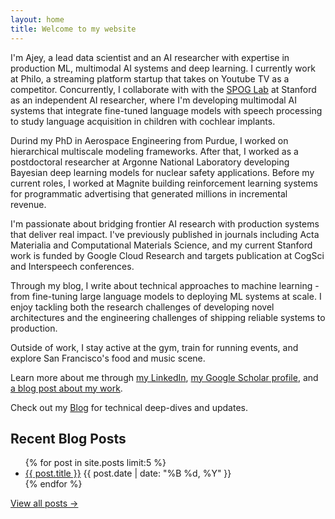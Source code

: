 ```yaml
---
layout: home
title: Welcome to my website
---
```


I'm Ajey, a lead data scientist and an AI researcher with expertise in production ML, multimodal AI systems and deep learning. I currently work at Philo, a streaming platform startup that takes on Youtube TV as a competitor. Concurrently, I collaborate with with the [SPOG Lab](https://spoglab.stanford.edu/) at Stanford as an independent AI researcher, where I'm developing multimodal AI systems that integrate fine-tuned language models with speech processing to study language acquisition in children with cochlear implants.

Durind my PhD in Aerospace Engineering from Purdue, I worked on hierarchical multiscale modeling frameworks. After that, I worked as a postdoctoral researcher at Argonne National Laboratory developing Bayesian deep learning models for nuclear safety applications. Before my current roles, I worked at Magnite building reinforcement learning systems for programmatic advertising that generated millions in incremental revenue.

I'm passionate about bridging frontier AI research with production systems that deliver real impact. I've previously published in journals including Acta Materialia and Computational Materials Science, and my current Stanford work is funded by Google Cloud Research and targets publication at CogSci and Interspeech conferences.

Through my blog, I write about technical approaches to machine learning - from fine-tuning large language models to deploying ML systems at scale. I enjoy tackling both the research challenges of developing novel architectures and the engineering challenges of shipping reliable systems to production.

Outside of work, I stay active at the gym, train for running events, and explore San Francisco's food and music scene.

Learn more about me through [my LinkedIn](https://www.linkedin.com/in/ajey-venkataraman/), [my Google Scholar profile](https://scholar.google.com/citations?user=DGuRTZ4AAAAJ&hl=en&authuser=1), and [a blog post about my work](https://www.magnite.com/blog/day-in-the-life-ajey-venkataraman-data-scientist/).

Check out my [Blog](/blog/) for technical deep-dives and updates.

## Recent Blog Posts

<ul class="recent-posts">
  {% for post in site.posts limit:5 %}
    <li class="post-preview">
      <a href="{{ post.url | relative_url }}">{{ post.title }}</a>
      <span class="post-date">{{ post.date | date: "%B %d, %Y" }}</span>
    </li>
  {% endfor %}
</ul>

<a href="/blog/" class="view-all-posts">View all posts →</a>